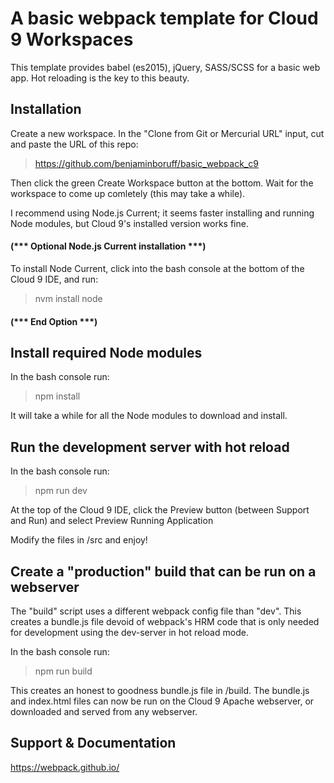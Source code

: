 # A basic webpack template for Cloud 9 Workspaces
This template provides babel (es2015), jQuery, SASS/SCSS for
a basic web app. Hot reloading is the key to
this beauty.

## Installation
Create a new workspace.
In the "Clone from Git or Mercurial URL" input,
cut and paste the URL of this repo:

> https://github.com/benjaminboruff/basic_webpack_c9

Then click the green Create Workspace button at the bottom.
Wait for the workspace to come up comletely (this may take 
a while).

I recommend using Node.js Current; it seems faster installing and
running Node modules, but Cloud 9's installed version works fine.

#### (*** Optional Node.js Current installation ***) 
To install Node Current, click into the bash console at
the bottom of the Cloud 9 IDE, and run:

> nvm install node

#### (*** End Option ***)

## Install required Node modules
In the bash console run:

> npm install

It will take a while for all the Node modules to download
and install.

## Run the development server with hot reload
In the bash console run:

> npm run dev

At the top of the Cloud 9 IDE, click the
Preview button (between Support and Run) and
select Preview Running Application

Modify the files in /src and enjoy!

## Create a "production" build that can be run on a webserver

The "build" script uses a different webpack config file than
"dev". This creates a bundle.js file devoid of webpack's HRM
code that is only needed for development using the dev-server
in hot reload mode.

In the bash console run:

> npm run build

This creates an honest to goodness bundle.js file 
in /build. The bundle.js and index.html files
can now be run on the Cloud 9 Apache webserver, or downloaded
and served from any webserver.

## Support & Documentation

https://webpack.github.io/